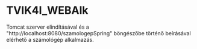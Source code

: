 # TVIK4I_WEBAlk

Tomcat szerver elindításával és a "http://localhost:8080/szamologepSpring" böngészőbe történő beírásával elérhető a számológép alkalmazás.
